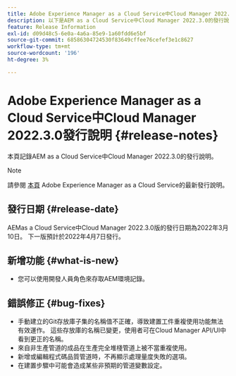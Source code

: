 ```yaml
---
title: Adobe Experience Manager as a Cloud Service中Cloud Manager 2022.3.0發行說明
description: 以下是AEM as a Cloud Service中Cloud Manager 2022.3.0的發行說明。
feature: Release Information
exl-id: d09d48c5-6e0a-4a6a-85e9-1a60fdd6e5bf
source-git-commit: 68586304724530f83649cffee76cefef3e1c8627
workflow-type: tm+mt
source-wordcount: '196'
ht-degree: 3%

---
```


# Adobe Experience Manager as a Cloud Service中Cloud Manager 2022.3.0發行說明 {#release-notes}

本頁記錄AEM as a Cloud Service中Cloud Manager 2022.3.0的發行說明。

>[!NOTE]
>
>請參閱 [本頁](/help/release-notes/release-notes-cloud/release-notes-current.md) Adobe Experience Manager as a Cloud Service的最新發行說明。

## 發行日期 {#release-date}

AEMas a Cloud Service中Cloud Manager 2022.3.0版的發行日期為2022年3月10日。 下一版預計於2022年4月7日發行。

## 新增功能 {#what-is-new}

* 您可以使用開發人員角色來存取AEM環境記錄。

## 錯誤修正 {#bug-fixes}

* 手動建立的Git存放庫子集的名稱值不正確，導致建置工件重複使用功能無法有效運作。 這些存放庫的名稱已變更，使用者可在Cloud Manager API/UI中看到更正的名稱。
* 來自非生產管道的成品在生產完全堆棧管道上被不當重複使用。
* 新增或編輯程式碼品質管道時，不再顯示處理量度失敗的選項。
* 在建置步驟中可能會造成某些非預期的管道變數設定。
